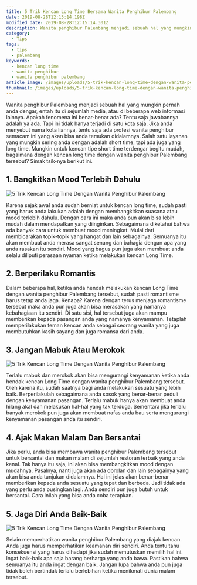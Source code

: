 ```yaml
---
title: 5 Trik Kencan Long Time Bersama Wanita Penghibur Palembang
date: 2019-08-28T12:15:14.198Z
modified_date: 2019-08-28T12:15:14.301Z
description: Wanita penghibur Palembang menjadi sebuah hal yang mungkin pernah anda dengar, entah itu di sejumlah media, atau di beberapa web informasi lainnya.
category:
  - Tips
tags:
  - tips
  - palembang
keywords:
  - kencan long time
  - wanita penghibur
  - wanita penghibur palembang
article_image: /images/uploads/5-trik-kencan-long-time-dengan-wanita-penghiburpalembang-3.jpg
thumbnail: /images/uploads/5-trik-kencan-long-time-dengan-wanita-penghiburpalembang-3-006.jpg
---
```

Wanita penghibur Palembang menjadi sebuah hal yang mungkin pernah anda dengar, entah itu di sejumlah media, atau di beberapa web informasi lainnya. Apakah fenomena ini benar-benar ada? Tentu saja jawabannya adalah ya ada. Tapi ini tidak hanya terjadi di satu kota saja. Jika anda menyebut nama kota liannya, tentu saja ada profesi wanita penghibur semacam ini yang akan bisa anda temukan didalamnya. Salah satu layanan yang mungkin sering anda dengan adalah short time, tapi ada juga yang long time. Mungkin untuk kencan tipe short time terdengar begitu mudah, bagaimana dengan kencan long time dengan wanita penghibur Palembang tersebut? Simak tsik-nya berikut ini.



## 1. Bangkitkan Mood Terlebih Dahulu

![5 Trik Kencan Long Time Dengan Wanita Penghibur Palembang](https://res.cloudinary.com/kodai/image/upload/v1567029184/dm/0/5-trik-kencan-long-time-dengan-wanita-penghiburpalembang-3.jpg)

Karena sejak awal anda sudah berniat untuk kencan long time, sudah pasti yang harus anda lakukan adalah dengan membangkitkan suasana atau mood terlebih dahulu. Dengan cara ini maka anda pun akan bisa lebih mudah dalam mendapatkan yang diinginkan. Sebagaimana diketahui bahwa ada banyak cara untuk membuat mood meningkat. Mulai dari membicarakan topik-topik yang hangat dan lain sebagainya. Semuanya itu akan membuat anda merasa sangat senang dan bahagia dengan apa yang anda rasakan itu sendiri. Mood yang bagus pun juga akan membuat anda selalu diliputi perasaan nyaman ketika melakukan kencan Long Time.



## 2. Berperilaku Romantis

Dalam beberapa hal, ketika anda hendak melakukan kencan Long Time dengan wanita penghibur Palembang tersebut, sudah pasti romantisme harus tetap anda jaga. Kenapa? Karena dengan terus menjaga romantisme tersebut maka anda pun juga akan bisa merasakan yang namanya kebahagiaan itu sendiri. Di satu sisi, hal tersebut juga akan mampu memberikan kepada pasangan anda yang namanya kenyamanan. Tetaplah memperilakukan teman kencan anda sebagai seorang wanita yang juga membutuhkan kasih sayang dan juga romansa dari anda.



## 3. Jangan Mabuk Atau Merokok

![5 Trik Kencan Long Time Dengan Wanita Penghibur Palembang](https://res.cloudinary.com/kodai/image/upload/v1567029184/dm/0/5-trik-kencan-long-time-dengan-wanita-penghiburpalembang-2.jpg)

Terlalu mabuk dan merokok akan bisa mengurangi kenyamanan ketika anda hendak kencan Long Time dengan wanita penghibur Palembang tersebut. Oleh karena itu, sudah saatnya bagi anda melakukan sesuatu yang lebih baik. Berperilakulah sebagaimana anda sosok yang benar-benar peduli dengan kenyamanan pasangan. Terlalu mabuk hanya akan membuat anda hilang akal dan melakukan hal-hal yang tak terduga. Sementara jika terlalu banyak merokok pun juga akan membuat nafas anda bau serta mengurangi kenyamanan pasangan anda itu sendiri.



## 4. Ajak Makan Malam Dan Bersantai

Jika perlu, anda bisa membawa wanita penghibur Palembang tersebut untuk bersantai dan makan malam di sejumlah restoran terbaik yang anda kenal. Tak hanya itu saja, ini akan bisa membangkitkan mood dengan mudahnya. Pasalnya, nanti juga akan ada obrolan dan lain sebagainya yang akan bisa anda tunjukan didalamnya. Hal ini jelas akan benar-benar memberikan kepada anda sesuatu yang tepat dan berbeda. Jadi tidak ada yang perlu anda pusingkan lagi. Anda sendiri pun juga butuh untuk bersantai. Cara inilah yang bisa anda coba terapkan.



## 5. Jaga Diri Anda Baik-Baik

![5 Trik Kencan Long Time Dengan Wanita Penghibur Palembang](https://res.cloudinary.com/kodai/image/upload/v1567029184/dm/0/5-trik-kencan-long-time-dengan-wanita-penghiburpalembang-1.jpg)

Selain memperhatikan wanita penghibur Palembang yang diajak kencan. Anda juga harus memperhatikan keamanan diri sendiri. Anda tentu tahu konsekuensi yang harus dihadapi jika sudah memutuskan memilih hal ini. Ingat baik-baik apa saja barang berharga yang anda bawa. Pastikan bahwa semuanya itu anda ingat dengan baik. Jangan lupa bahwa anda pun juga tidak boleh bertindak terlalu berlebihan ketika menikmati dunia malam tersebut.
